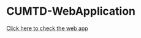 # CUMTD-WebApplication

<a href="https://lucian33.github.io/CUMTD-WebApplication/#!/">Click here to check the web app</a>
